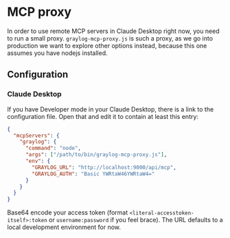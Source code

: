 # MCP proxy

In order to use remote MCP servers in Claude Desktop right now, you need to run a small proxy.
`graylog-mcp-proxy.js` is such a proxy, as we go into production we want to explore other options instead, because this
one assumes you have nodejs installed.

## Configuration

### Claude Desktop

If you have Developer mode in your Claude Desktop, there is a link to the configuration file. Open that and edit it to
contain at least this entry:

```json
{
  "mcpServers": {
    "graylog": {
      "command": "node",
      "args": ["/path/to/bin/graylog-mcp-proxy.js"],
      "env": {
        "GRAYLOG_URL": "http://localhost:9000/api/mcp",
        "GRAYLOG_AUTH": "Basic YWRtaW46YWRtaW4="
      }
    }
  }
}
```

Base64 encode your access token (format `<literal-accesstoken-itself>:token` or `username:password` if you feel brace).
The URL defaults to a local development environment for now.
